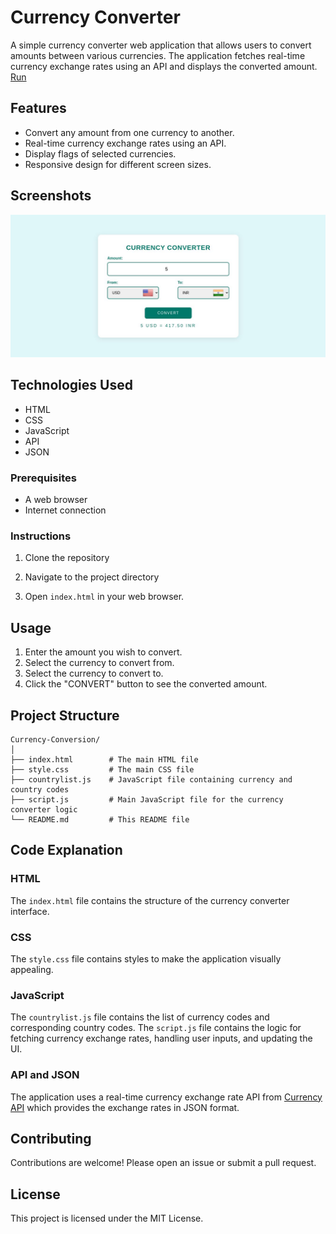 # Currency Converter

A simple currency converter web application that allows users to convert amounts between various currencies. The application fetches real-time currency exchange rates using an API and displays the converted amount. [Run](https://shivamds15.github.io/Currency-Conversion/)

## Features

- Convert any amount from one currency to another.
- Real-time currency exchange rates using an API.
- Display flags of selected currencies.
- Responsive design for different screen sizes.

## Screenshots

![Currency Converter Screenshot](home.jpg)

## Technologies Used

- HTML
- CSS
- JavaScript
- API
- JSON

### Prerequisites

- A web browser
- Internet connection

### Instructions

1. Clone the repository

2. Navigate to the project directory

3. Open `index.html` in your web browser.

## Usage

1. Enter the amount you wish to convert.
2. Select the currency to convert from.
3. Select the currency to convert to.
4. Click the "CONVERT" button to see the converted amount.

## Project Structure

```
Currency-Conversion/
│
├── index.html        # The main HTML file
├── style.css         # The main CSS file
├── countrylist.js    # JavaScript file containing currency and country codes
├── script.js         # Main JavaScript file for the currency converter logic
└── README.md         # This README file
```

## Code Explanation

### HTML

The `index.html` file contains the structure of the currency converter interface.

### CSS

The `style.css` file contains styles to make the application visually appealing.

### JavaScript

The `countrylist.js` file contains the list of currency codes and corresponding country codes.
The `script.js` file contains the logic for fetching currency exchange rates, handling user inputs, and updating the UI.

### API and JSON

The application uses a real-time currency exchange rate API from [Currency API](https://cdn.jsdelivr.net/gh/ismartcoding/currency-api@main/latest/data.json) which provides the exchange rates in JSON format.

## Contributing

Contributions are welcome! Please open an issue or submit a pull request.

## License

This project is licensed under the MIT License.
